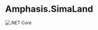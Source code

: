 # Amphasis.SimaLand

![.NET Core](https://github.com/amphasis/Amphasis.SimaLand/workflows/.NET%20Core/badge.svg)
